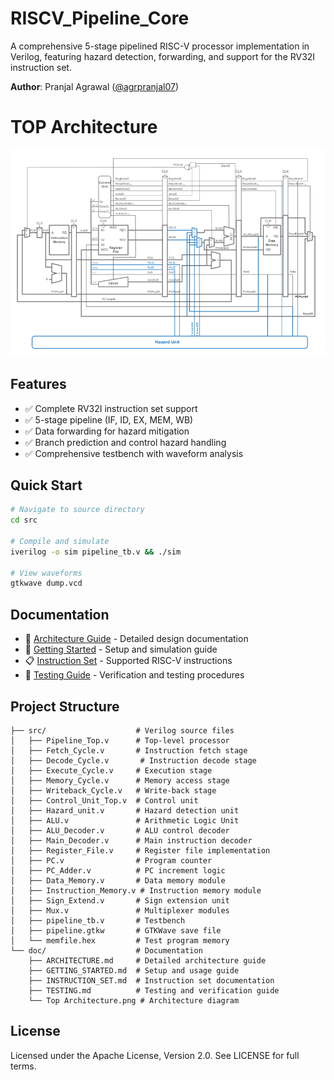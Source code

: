 # RISCV_Pipeline_Core
A comprehensive 5-stage pipelined RISC-V processor implementation in Verilog, featuring hazard detection, forwarding, and support for the RV32I instruction set.

**Author**: Pranjal Agrawal ([@agrpranjal07](https://github.com/agrpranjal07))


# TOP Architecture
![Top Architecture](doc/Top%20Architecture.png)

## Features

- ✅ Complete RV32I instruction set support
- ✅ 5-stage pipeline (IF, ID, EX, MEM, WB)
- ✅ Data forwarding for hazard mitigation
- ✅ Branch prediction and control hazard handling
- ✅ Comprehensive testbench with waveform analysis

## Quick Start

```bash
# Navigate to source directory
cd src

# Compile and simulate
iverilog -o sim pipeline_tb.v && ./sim

# View waveforms  
gtkwave dump.vcd
```

## Documentation

- 📖 [Architecture Guide](doc/ARCHITECTURE.md) - Detailed design documentation
- 🚀 [Getting Started](doc/GETTING_STARTED.md) - Setup and simulation guide
- 📋 [Instruction Set](doc/INSTRUCTION_SET.md) - Supported RISC-V instructions
- 🧪 [Testing Guide](doc/TESTING.md) - Verification and testing procedures

## Project Structure

```
├── src/                    # Verilog source files
│   ├── Pipeline_Top.v      # Top-level processor
│   ├── Fetch_Cycle.v       # Instruction fetch stage
│   ├── Decode_Cycle.v       # Instruction decode stage
│   ├── Execute_Cycle.v     # Execution stage
│   ├── Memory_Cycle.v      # Memory access stage
│   ├── Writeback_Cycle.v   # Write-back stage
│   ├── Control_Unit_Top.v  # Control unit
│   ├── Hazard_unit.v       # Hazard detection unit
│   ├── ALU.v               # Arithmetic Logic Unit
│   ├── ALU_Decoder.v       # ALU control decoder
│   ├── Main_Decoder.v      # Main instruction decoder
│   ├── Register_File.v     # Register file implementation
│   ├── PC.v                # Program counter
│   ├── PC_Adder.v          # PC increment logic
│   ├── Data_Memory.v       # Data memory module
│   ├── Instruction_Memory.v # Instruction memory module
│   ├── Sign_Extend.v       # Sign extension unit
│   ├── Mux.v               # Multiplexer modules
│   ├── pipeline_tb.v       # Testbench
│   ├── pipeline.gtkw       # GTKWave save file
│   └── memfile.hex         # Test program memory
└── doc/                    # Documentation
    ├── ARCHITECTURE.md     # Detailed architecture guide
    ├── GETTING_STARTED.md  # Setup and usage guide
    ├── INSTRUCTION_SET.md  # Instruction set documentation
    ├── TESTING.md          # Testing and verification guide
    └── Top Architecture.png # Architecture diagram
```

## License

Licensed under the Apache License, Version 2.0. See LICENSE for full terms.
